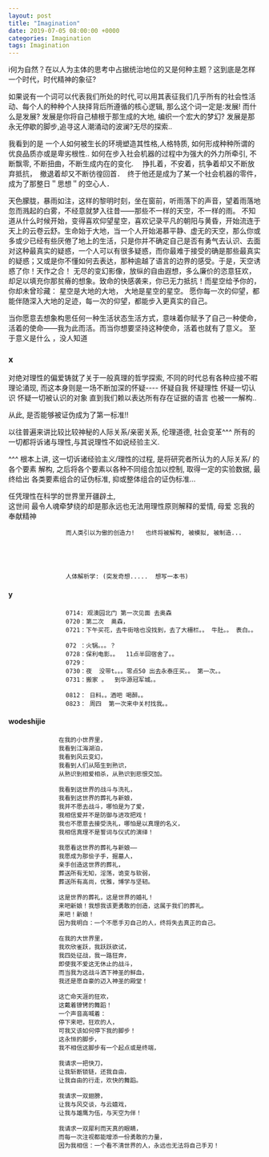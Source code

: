 ```yaml
---
layout: post
title: "Imagination"
date: 2019-07-05 08:00:00 +0000
categories: Imagination
tags: Imagination
--- 
```


i何为自然？在以人为主体的思考中占据统治地位的又是何种主题？这到底是怎样一个时代，时代精神的象征?

如果说有一个词可以代表我们所处的时代,可以用其表征我们几乎所有的社会性活动、每个人的种种个人抉择背后所遵循的核心逻辑, 那么这个词一定是:发展! 而什么是发展? 发展是你将自己植根于那生成的大地, 编织一个宏大的梦幻? 发展是那永无停歇的脚步,追寻这人潮涌动的波澜?无尽的探索..



我看到的是 一个人如何被生长的环境塑造其性格,人格特质, 如何形成种种所谓的优良品质亦或是卑劣根性.. 如何在步入社会机器的过程中为强大的外力所牵引, 不断飘零, 不断扭曲，不断生成内在的变化.　 挣扎着，不安着，抗争着却又不断放弃抵抗，　撤退着却又不断彷徨回首．　终于他还是成为了某一个社会机器的零件，成为了那整日＂思想＂的空心人．


天色朦胧，暴雨如注，这样的黎明时刻，坐在窗前，听雨落下的声音，望着雨落地忽而溅起的白雾，不经意就梦入往昔——那些不一样的天空，不一样的雨。
 不知道从什么时候开始，变得喜欢仰望星空，喜欢记录平凡的朝阳与黄昏，开始流连于天上的云卷云舒。生命始于大地，当一个人开始渴慕平静、虚无的天空，那么你或多或少已经有些厌倦了地上的生活，只是你并不确定自己是否有勇气去认识、去面对这种最真实的疑惑，一个人可以有很多疑惑，而你最难于接受的确是那些最真实的疑惑；又或是你不懂如何去表达，那种逾越了语言的边界的感受。于是，天空诱惑了你！天作之合！
  无尽的变幻影像，放纵的自由遐想，多么廉价的恣意狂欢，却足以填充你那贫瘠的想象。致命的快感袭来，你已无力抵抗！而星空给予你的，你却未曾珍藏：
  星空是大地的大地，
  大地是星空的星空。
  愿你每一次的仰望，都能伴随深入大地的足迹，每一次的仰望，都能步入更真实的自己。



  当你愿意去想象构思任何一种生活状态生活方式，意味着你赋予了自己一种使命，活着的使命——我为此而活。而当你想要坚持这种使命，活着也就有了意义。 至于意义是什么 ，没人知道


### x  
  对绝对理性的偏爱铸就了关于一般真理的哲学探索, 不同的时代总有各种应接不暇理论涌现,  而这本身则是一场不断加深的怀疑----
  怀疑自我
  怀疑理性
  怀疑一切认识
  怀疑一切被认识的对象
  直到我们赖以表达所有存在证据的语言 也被一一解构..

  从此,  是否能够被证伪成为了第一标准!!



  以往普遍来讲比较比较神秘的人际关系/亲密关系, 伦理道德, 社会变革^^^  所有的一切都将诉诸与理性,与其说理性不如说经验主义.   

  ^^^
  根本上讲, 这一切诉诸经验主义/理性的过程, 是将研究者所认为的人际关系/   的各个要素 解构, 之后将各个要素以各种不同组合加以控制,  取得一定的实验数据, 最终给出 各类要素组合的证伪标准,  抑或整体组合的证伪标准...

  任凭理性在科学的世界里开疆辟土,   
  这世间 最令人魂牵梦绕的却是那永远也无法用理性原则解释的爱情, 
           母爱
                    忘我的奉献精神

                    而人类引以为傲的创造力!   也终将被解构, 被模拟, 被制造...





                    人体解析学: (突发奇想.....  想写一本书)  

#### y  
                    0714: 观澳园北门 第一次见面 去奥森
                    0720：第二次  奥森， 
                    0721：下午买花，去牛街啥也没找到，去了大栅栏。。 牛肚。。 表白。。

                    072 ：火锅。。。？
                    0728：保利电影。。  11点半回宿舍了。。
                    0729： 
                    0730：夜  没带t。。。零点50 出去永泰庄买。。 第一次。。
                    0731：搬家 。  到华源冠军城。。

                    0812： 日料。。酒吧 喝醉。。
                    0823： 周四  第一次来中关村找我。。  

#### wodeshijie 

                  在我的小世界里，
                  我看到江海湖泊，
                  我看到风云变幻，
                  我看到人们从陌生到熟识，
                  从熟识到相爱相杀，从熟识到悲恨交加。

                  我看到这世界的战斗与洗礼，
                  我看到这世界的葬礼与新娘，
                  我并不愿去战斗，哪怕是为了爱，
                  我相信爱并不是防御与进攻把戏！
                  我也不愿意去接受洗礼，哪怕是以真理的名义，
                  我相信真理不是誓词与仪式的演绎！

                  我愿看这世界的葬礼与新娘——
                  我愿成为那侩子手，掘墓人，
                  亲手创造这世界的葬礼，
                  葬送所有无知，淫荡，诡变与软弱，
                  葬送所有高尚，优雅，博学与坚韧。

                  这是世界的葬礼，这是世界的婚礼！
                  来吧新娘！我想我该更勇敢的创造，这属于我们的葬礼。
                  来吧！新娘！
                  因为我明白：一个不愿手刃自己的人，终将失去真正的自己。

                  在我的大世界里，
                  我欢欣雀跃，我跃跃欲试，
                  我四处征战，我一路狂奔，
                  即使我不爱这无休止的战斗，
                  而当我为这战斗洒下神圣的鲜血，
                  我还是愿自豪的迈入神圣的殿堂！

                  这亡命天涯的狂欢，
                  这戴着镣铐的舞蹈！
                  一个声音高喊着：
                  停下来吧，狂欢的人，
                  可我又该如何停下我的脚步！
                  这永恒的脚步，
                  我不相信这脚步有一个起点或是终端，

                  我请求一把快刀，
                  让我斩断锁链，还我自由，
                  让我自由的行走，欢快的舞蹈。

                  我请求一双翅膀，
                  让我与风交谈，与云嬉戏，
                  让我与雄鹰为伍，与天空为伴！

                  我请求一双犀利而天真的眼睛，
                  而每一次注视都能增添一份勇敢的力量，
                  因为我相信：一个看不清世界的人，永远也无法将自己手刃！






